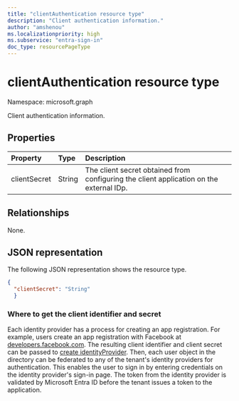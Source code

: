 ```yaml
---
title: "clientAuthentication resource type"
description: "Client authentication information."
author: "amshenou"
ms.localizationpriority: high
ms.subservice: "entra-sign-in"
doc_type: resourcePageType
---
```


# clientAuthentication resource type

Namespace: microsoft.graph

Client authentication information.

## Properties

|Property|Type|Description|
|:-------|:---|:----------|
|clientSecret|String|The client secret obtained from configuring the client application on the external IDp.|

## Relationships

None.

## JSON representation

The following JSON representation shows the resource type.
<!-- {
  "blockType": "resource",
  "@odata.type": "#microsoft.graph.OIDCClientSecretAuthentication"
}
-->

``` json
{
  "clientSecret": "String"
  }
```

### Where to get the client identifier and secret

Each identity provider has a process for creating an app registration. For example, users create an app registration with Facebook at [developers.facebook.com](https://developers.facebook.com/). The resulting client identifier and client secret can be passed to [create identityProvider](../api/identitycontainer-post-identityproviders.md). Then, each user object in the directory can be federated to any of the tenant's identity providers for authentication. This enables the user to sign in by entering credentials on the identity provider's sign-in page. The token from the identity provider is validated by Microsoft Entra ID before the tenant issues a token to the application.